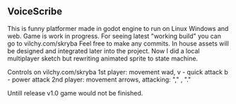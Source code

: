 ## VoiceScribe

This is funny platformer made in godot engine to run on Linux Windows and web.
Game is work in progress. For seeing latest "working build" you can go to vilchy.com/skryba
Feel free to make any commits. In house assets will be designed and integrated later into the project.
Now I did a local multiplayer sketch but rewriting animated sprite to state machine.

Controls on vilchy.com/skryba 1st player: movement wad, v - quick attack b - power attack
2nd player: movement arrows, attacking: "," , "."


 
Untill release v1.0 game would not be finished.





